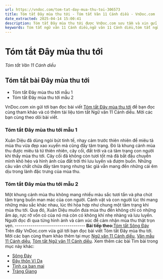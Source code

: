 ```yaml
---
url: https://vndoc.com/tom-tat-day-mua-thu-toi-306573
title: Tóm tắt Đây mùa thu tới - Tóm tắt Văn 11 Cánh diều - VnDoc.com
date_extracted: 2025-04-14 15:00:41
description: Tóm tắt Đây mùa thu tới được VnDoc.com sưu tầm và xin gửi tới bạn đọc cùng tham khảo. Mời các bạn cùng theo dõi để có thêm tài liệu học Văn 11 Cánh diều nhé.
keywords: Tóm tắt ngữ văn 11 Cánh diều,ngữ văn 11 Cánh diều,tóm tắt ngữ văn 11,tóm tắt văn 11,tóm tắt văn 11 Cánh diều,ngữ văn 11,văn 11,Tóm tắt Đây mùa thu tới,Tóm tắt bài Đây mùa thu tới,Tóm tắt nội dung chính bài Đây mùa thu tới,Đây mùa thu tới,Tóm tắt ngữ văn 11 cánh diều bài Đây mùa thu tới
---
```


# Tóm tắt Đây mùa thu tới
 _Tóm tắt Văn 11 Cánh diều_
## Tóm tắt bài Đây mùa thu tới
  * Tóm tắt Đây mùa thu tới mẫu 1
  * Tóm tắt Đây mùa thu tới mẫu 2

VnDoc.com xin gửi tới bạn đọc bài viết [Tóm tắt Đây mùa thu tới](<https://vndoc.com/tom-tat-day-mua-thu-toi-306573>) để bạn đọc cùng tham khảo và có thêm tài liệu tóm tắt Ngữ văn 11 Cánh diều. Mời các bạn cùng theo dõi bài viết.
### Tóm tắt Đây mùa thu tới mẫu 1
Xuân Diệu đã dùng ngòi bút tinh tế, nhạy cảm trước thiên nhiên để miêu tả mùa thu vừa đẹp xao xuyến mà cũng đầy tâm trạng. Đó là khung cảnh mùa thu được miêu tả từ thiên nhiên, cây cối, đất trời và cả tâm trạng con người khi thấy mùa thu tới. Cây cối đã không còn tươi tốt mà đã bắt đầu chuyển mình khô héo và hình ảnh của đất trời thì lưu luyến và đượm buồn. Những câu văn chất chứa đầy tâm trạng nhưng tác giả vẫn mang đến những cái êm dịu trong lành đặc trưng của mùa thu.
### Tóm tắt Đây mùa thu tới mẫu 2
Một khung cảnh mùa thu không mang nhiều màu sắc tươi tắn và pha chút tâm trạng buồn man mác của con người. Cảnh vật và con người lúc thì mang những màu sắc khác nhau, lúc thì hòa hợp như chung một tâm trạng khi mùa thu tới. Qua đó, Xuân Diệu muốn đưa mùa thu đến không chỉ có những ấm áp, rực rỡ vốn có của nó mà còn có không khí nhẹ nhàng và lưu luyến. Người đọc đi qua từng hình ảnh và cảm xúc để cảm nhận mùa thu thật trọn vẹn.
\------------------------------------
**Bài tiếp theo:**[Tóm tắt Sông Đáy](<https://vndoc.com/tom-tat-song-day-306576>)
Trên đây VnDoc.com vừa gửi tới bạn đọc bài viết Tóm tắt Đây mùa thu tới. Mời các bạn cùng tham khảo thêm tại mục [Ngữ văn 11 Cánh diều](<https://vndoc.com/ngu-van-11-canh-dieu>), [Văn mẫu 11 Cánh diều](<https://vndoc.com/van-mau-lop-11-canh-dieu>), [Tóm tắt Ngữ văn 11 Cánh diều](<https://vndoc.com/tom-tat-ngu-van-11-canh-dieu>).
Xem thêm các bài Tìm bài trong mục này khác:
  * [Sông Đáy](</tom-tat-song-day-306576>)
  * [Đây thôn Vĩ Dạ](</tom-tat-day-thon-vi-da-306578>)
  * [Tình ca ban mai](</tom-tat-tinh-ca-ban-mai-306580>)
  * [Tràng Giang](</tom-tat-trang-giang-canh-dieu-306581>)

